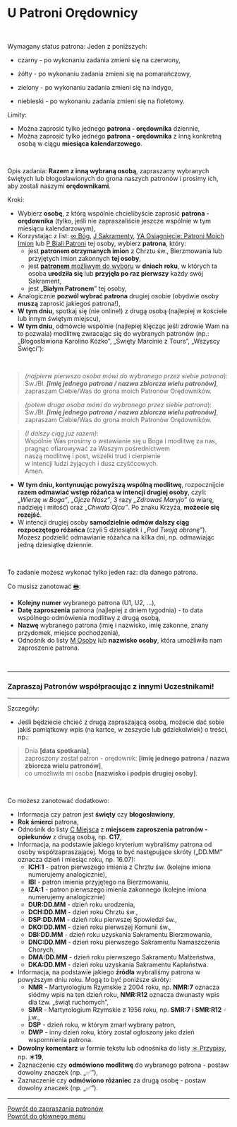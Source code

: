 # <span class="status status-list"><span class="status status-red">U</span> Patroni Orędownicy</span>
<br />

<span class="status status-title">Wymagany status patrona:</span> Jeden z poniższych:
- <span class="status status-black">czarny</span> - po wykonaniu zadania zmieni się na <span class="status status-red">czerwony</span>,

- <span class="status status-yellow">żółty</span> - po wykonaniu zadania zmieni się na <span class="status status-orange">pomarańczowy</span>,

- <span class="status status-green">zielony</span> - po wykonaniu zadania zmieni się na <span class="status status-indigo">indygo</span>,

- <span class="status status-blue">niebieski</span> - po wykonaniu zadania zmieni się na <span class="status status-violet">fioletowy</span>.

<span class="status status-title">Limity:</span>
- Można zaprosić tylko jednego **patrona - orędownika** dziennie,
- Można zaprosić tylko jednego **patrona - orędownika** z inną konkretną osobą w ciągu **miesiąca kalendarzowego**.
<br />

<span class="status status-title">Opis zadania:</span> **Razem z inną wybraną osobą**, zapraszamy wybranych świętych lub błogosławionych do grona naszych patronów i prosimy ich, aby zostali naszymi **orędownikami**.
<br />

<span class="status status-title">Kroki:</span>
- Wybierz **osobę**, z którą wspólnie chcielibyście zaprosić **patrona - orędownika** (tylko, jeśli nie zapraszaliście jeszcze wspólnie w tym miesiącu kalendarzowym),
- Korzystając z list: [<span class="status status-list"><span class="status status-black">∞</span> Bóg</span>](bog.md), [<span class="status status-list"><span class="status status-list">J</span> Sakramenty</span>](sakramenty.md), [<span class="status status-list"><span class="status status-list">YA</span> Osiągnięcie: Patroni Moich Imion</span>](osiagniecie_patroni_moich_imion.md) lub [<span class="status status-list"><span class="status status-white">P</span> Biali Patroni</span>](biali_patroni.md) tej osoby, wybierz **patrona**, który:
  - jest **patronem otrzymanych imion** z Chrztu św., Bierzmowania lub przyjętych imion zakonnych **tej osoby**,
  - jest [**patronem** możliwym do wyboru](jak_wybrac_patrona_lub_swieto_na_dany_dzien_roku.md#patroni-oredownicy-na-dzis) w **dniach roku**, w których ta osoba **urodziła się** lub **przyjęła po raz pierwszy** każdy swój Sakrament,
  - jest „**Białym Patronem**” tej osoby,
- Analogicznie **pozwól wybrać patrona** drugiej osobie (obydwie osoby **muszą** zaprosić jakiegoś patrona!),
- **W tym dniu**, spotkaj się (nie online!) z drugą osobą (najlepiej w kościele lub innym świętym miejscu),
- **W tym dniu**, odmówcie wspólnie (najlepiej klęcząc jeśli zdrowie Wam na to pozwala) modlitwę zwracając się do wybranych patronów (np.: „Błogosławiona Karolino Kózko”, „Święty Marcinie z Tours”, „Wszyscy Święci”):
<br />

> _(najpierw pierwsza osoba mówi do wybranego przez siebie patrona_):  
> Św./Bł. _**[imię jednego patrona / nazwa zbiorcza wielu patronów]**_,  
> zapraszam Ciebie/Was do grona moich Patronów Orędowników.  

> _(potem druga osoba mówi do wybranego przez siebie patrona_):  
> Św./Bł. _**[imię jednego patrona / nazwa zbiorcza wielu patronów]**_,  
> zapraszam Ciebie/Was do grona moich Patronów Orędowników.  

> _(I dalszy ciąg już razem)_:  
> Wspólnie Was prosimy o wstawianie się u Boga i modlitwę za nas,  
> pragnąc ofiarowywać za Waszym pośrednictwem  
> naszą modlitwę i post, wszelki trud i cierpienie  
> w intencji ludzi żyjących i dusz czyśćcowych.  
> Amen.
- **W tym dniu, kontynuując powyższą wspólną modlitwę**, rozpocznijcie **razem odmawiać wstęp różańca w intencji drugiej osoby**, czyli: _„Wierzę w Boga”_, _„Ojcze Nasz”_, 3 razy  _„Zdrowaś Maryjo”_ (o wiarę, nadzieję i miłość) oraz _„Chwała Ojcu”_. Po znaku Krzyża, **możecie się rozejść**.
- W intencji drugiej osoby **samodzielnie odmów dalszy ciąg rozpoczętego różańca** (czyli 5 dziesiątek i _„Pod Twoją obronę”_). Możesz podzielić odmawianie różańca na kilka dni, np. odmawiając jedną dziesiątkę dziennie.

<br />

<span class="status status-title">To zadanie możesz wykonać tylko jeden raz:</span> dla danego patrona.
<br />

<span class="status status-title">Co musisz zanotować [🖶](wszystkie_materialy_do_pobrania.md#patroni-oredownicy):</span>
- **Kolejny numer** wybranego patrona (U1, U2, ...),
- **Datę zaproszenia** patrona (najlepiej z dniem tygodnia) - to data wspólnego odmówienia modlitwy z drugą osobą,
- **Nazwę** wybranego patrona (imię i nazwisko, imię zakonne, znany przydomek, miejsce pochodzenia),
- Odnośnik do listy [<span class="status status-list"><span class="status status-list">M</span> Osoby</span>](osoby.md) lub **nazwisko osoby**, która umożliwiła nam zaproszenie patrona.
<br />

---
### <div class="colored centered">Zapraszaj Patronów współpracując z innymi Uczestnikami!</div>

---
<span class="status status-title">Szczegóły:</span>
- Jeśli będziecie chcieć z drugą zapraszającą osobą, możecie dać sobie jakiś pamiątkowy wpis (na kartce, w zeszycie lub gdziekolwiek) o treści, np.:
> Dnia **[data spotkania]**,  
> zaproszony został patron - orędownik: **[imię jednego patrona / nazwa zbiorcza wielu patronów]**,  
> co umożliwiła mi osoba **[nazwisko i podpis drugiej osoby]**.

<br />

<span class="status status-title">Co możesz zanotować dodatkowo:</span>
- Informacja czy patron jest **święty** czy **błogosławiony**,
- **Rok śmierci** patrona,
- Odnośnik do listy [<span class="status status-list"><span class="status status-list">C</span> Miejsca</span>](miejsca.md) z **miejscem zaproszenia patronów - opiekunów** z drugą osobą, np. **C17**,
- Informacja, na podstawie jakiego kryterium wybraliśmy patrona od osoby współzapraszającej. Mogą to być następujące skróty („DD.MM” oznacza dzień i miesiąc roku, np. 16.07):
  - **ICH:1** - patron pierwszego imienia z Chrztu św. (kolejne imiona numerujemy analogicznie),
  - **IBI** - patron imienia przyjętego na Bierzmowaniu,
  - **IZA:1** - patron pierwszego imienia zakonnego (kolejne imiona numerujemy analogicznie)
  - **DUR:DD.MM** - dzień roku urodzenia,
  - **DCH:DD.MM** - dzień roku Chrztu św.,
  - **DSP:DD.MM** - dzień roku pierwszej Spowiedzi św.,
  - **DKO:DD.MM** - dzień roku pierwszej Komunii św.,
  - **DBI:DD.MM** - dzień roku uzyskania Sakramentu Bierzmowania,
  - **DNC:DD.MM** - dzień roku pierwszego Sakramentu Namaszczenia Chorych,
  - **DMA:DD.MM** - dzień roku pierwszego Sakramentu Małżeństwa,
  - **DKA:DD.MM** - dzień roku uzyskania Sakramentu Kapłaństwa.
- Informacja, na podstawie jakiego **źródła** wybraliśmy patrona w powyższym dniu roku. Mogą to być poniższe skróty:
  - **NMR** - Martyrologium Rzymskie z 2004 roku, np. **NMR:7** oznacza siódmy wpis na ten dzień roku, **NMR:R12** oznacza dwunasty wpis dla tzw. „świąt ruchomych”,
  - **SMR** - Martyrologium Rzymskie z 1956 roku, np. **SMR:7** i **SMR:R12** - j.w.,
  - **DSP** - dzień roku, w którym zmarł wybrany patron,
  - **DWP** - inny dzień roku, który został ogłoszony jako dzień wspomnienia patrona.
- **Dowolny komentarz** w formie tekstu lub odnośnika do listy [<span class="status status-list"><span class="status status-list">＊</span> Przypisy</span>](przypisy.md), np. **＊19**,
- Zaznaczenie czy **odmówiono modlitwę** do wybranego patrona - postaw dowolny znaczek (np. „✅”),
- Zaznaczenie czy **odmówiono różaniec** za drugą osobę - postaw dowolny znaczek (np. „✅”).

---

[Powrót do zapraszania patronów](jak_zapraszac_patronow.md)  
[Powrót do głównego menu](index.md)
